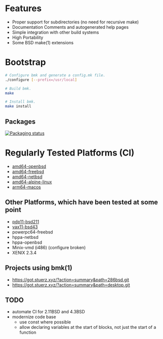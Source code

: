 # Features
- Proper support for subdirectories (no need for recursive make)
- Documentation Comments and autogenerated help pages
- Simple integration with other build systems
- High Portability
- Some BSD make(1) extensions

# Bootstrap
```sh
# Configure bmk and generate a config.mk file.
./configure [--prefix=/usr/local]

# Build bmk.
make

# Install bmk.
make install
```
## Packages
[![Packaging status](https://repology.org/badge/vertical-allrepos/bmk.svg)](https://repology.org/project/bmk/versions)

# Regularly Tested Platforms (CI)
- [amd64-openbsd](https://builds.sr.ht/~realchonk/bmk/commits/main/openbsd)
- [amd64-freebsd](https://builds.sr.ht/~realchonk/bmk/commits/main/freebsd)
- [amd64-netbsd](https://builds.sr.ht/~realchonk/bmk/commits/main/netbsd)
- [amd64-alpine-linux](https://builds.sr.ht/~realchonk/bmk/commits/main/alpine)
- [arm64-macos](https://cirrus-ci.com/github/realchonk/bmk/main)

## Other Platforms, which have been tested at some point
- [pdp11-bsd211](https://github.com/realchonk/bmk/pull/3)
- [vax11-bsd43](https://github.com/realchonk/bmk/pull/5)
- powerpc64-freebsd
- hppa-netbsd
- hppa-openbsd
- Minix-vmd (i486) (configure broken)
- XENIX 2.3.4

## Projects using bmk(1)
- https://got.stuerz.xyz/?action=summary&path=286bsd.git
- https://got.stuerz.xyz/?action=summary&path=desktop.git

## TODO
- automate CI for 2.11BSD and 4.3BSD
- modernize code base
  - use const where possible
  - allow declaring variables at the start of blocks,
    not just the start of a function
